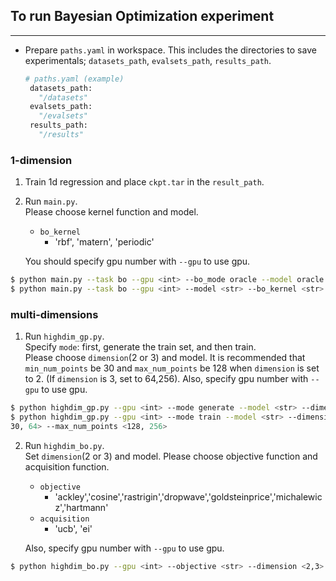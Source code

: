 ## To run Bayesian Optimization experiment

---
-  Prepare `paths.yaml` in workspace.
   This includes the directories to save experimentals;
   `datasets_path`, `evalsets_path`, `results_path`.
   
   ```python
   # paths.yaml (example)
    datasets_path:
      "/datasets"
    evalsets_path:
      "/evalsets"
    results_path:
      "/results"
   ```
### 1-dimension
1. Train 1d regression and place `ckpt.tar` in the `result_path`. 
   
2. Run `main.py`.   
   Please choose kernel function and model.
   - `bo_kernel`
     - 'rbf', 'matern', 'periodic'  
   
   You should specify gpu number with `--gpu` to use gpu.

```bash
$ python main.py --task bo --gpu <int> --bo_mode oracle --model oracle --bo_kernel <str>
$ python main.py --task bo --gpu <int> --model <str> --bo_kernel <str>
```

### multi-dimensions

1. Run `highdim_gp.py`.   
   Specify `mode`: first, generate the train set, and then train.  
   Please choose `dimension`(2 or 3) and model.
   It is recommended that `min_num_points` be 30 and `max_num_points` be 128 when `dimension` is set to 2. (If `dimension` is 3, set to 64,256).
   Also, specify gpu number with `--gpu` to use gpu.

```bash
$ python highdim_gp.py --gpu <int> --mode generate --model <str> --dimension <2, 3> --min_num_points <30, 64> --max_num_points <128, 256>
$ python highdim_gp.py --gpu <int> --mode train --model <str> --dimension <2, 3> --min_num_points <
30, 64> --max_num_points <128, 256>
```

2. Run `highdim_bo.py`.   
   Set `dimension`(2 or 3) and model.
   Please choose objective function and acquisition function.
      - `objective`  
         - 'ackley','cosine','rastrigin','dropwave','goldsteinprice','michalewicz','hartmann'
      - `acquisition`
         - 'ucb', 'ei'  
   
   Also, specify gpu number with `--gpu` to use gpu.
```bash
$ python highdim_bo.py --gpu <int> --objective <str> --dimension <2,3> --acquisition <str> --model <str> --train_min_num_points <30,64> --train_max_num_points <128,256>
```
